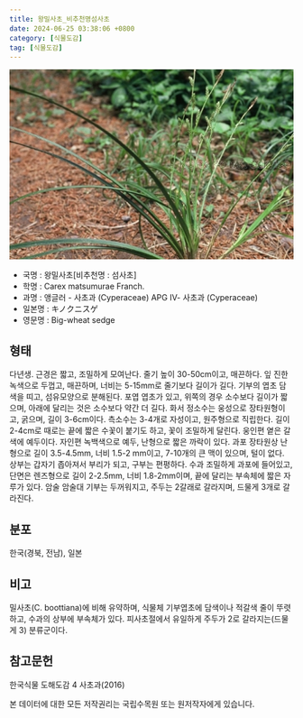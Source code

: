 ```yaml
---
title: 왕밀사초_비추천명섬사초
date: 2024-06-25 03:38:06 +0800
category: [식물도감]
tag: [식물도감]
---
```




![왕밀사초[비추천명 : 섬사초]](/assets/img/fileUpload/plants/basic/Cyperaceae/Carex/4853/1_th2.JPG)
- 국명 : 왕밀사초[비추천명 : 섬사초]
- 학명 : Carex matsumurae Franch.
- 과명 : 앵글러 - 사초과 (Cyperaceae) APG Ⅳ- 사초과 (Cyperaceae)
- 일본명 : キノクニスゲ
- 영문명 : Big-wheat sedge


## 형태
다년생. 근경은 짧고, 조밀하게 모여난다. 줄기 높이 30-50cm이고, 매끈하다. 잎 진한녹색으로 두껍고, 매끈하며, 너비는 5-15mm로 줄기보다 길이가 길다. 기부의 엽초 담색을 띠고, 섬유모양으로 분해된다. 포엽 엽초가 있고, 위쪽의 경우 소수보다 길이가 짧으며, 아래에 달리는 것은 소수보다 약간 더 길다. 화서 정소수는 웅성으로 장타원형이고, 굵으며, 길이 3-6cm이다. 측소수는 3-4개로 자성이고, 원주형으로 직립한다. 길이 2-4cm로 때로는 끝에 짧은 수꽃이 붙기도 하고, 꽃이 조밀하게 달린다. 웅인편 옅은 갈색에 예두이다. 자인편 녹백색으로 예두, 난형으로 짧은 까락이 있다. 과포 장타원상 난형으로 길이 3.5-4.5mm, 너비 1.5-2 mm이고, 7-10개의 큰 맥이 있으며, 털이 없다. 상부는 갑자기 좁아져서 부리가 되고, 구부는 편평하다. 수과 조밀하게 과포에 들어있고, 단면은 렌즈형으로 길이 2-2.5mm, 너비 1.8-2mm이며, 끝에 달리는 부속체에 짧은 자루가 있다. 암술 암술대 기부는 두꺼워지고, 주두는 2갈래로 갈라지며, 드물게 3개로 갈라진다.
## 분포
한국(경북, 전남), 일본
## 비고
밀사초(C. boottiana)에 비해 유약하며, 식물체 기부엽초에 담색이나 적갈색 줄이 뚜렷하고, 수과의 상부에 부속체가 있다. 피사초절에서 유일하게 주두가 2로 갈라지는(드물게 3) 분류군이다.
## 참고문헌
한국식물 도해도감 4 사초과(2016)






본 데이터에 대한 모든 저작권리는 국립수목원 또는 원저작자에게 있습니다.
